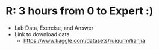 # R: 3 hours from 0 to Expert :)

- Lab Data, Exercise, and Answer
- Link to download data
  - https://www.kaggle.com/datasets/ruiqurm/lianjia
